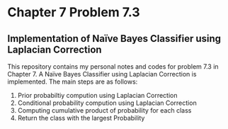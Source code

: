 # Chapter 7 Problem 7.3 
## Implementation of Naïve Bayes Classifier using Laplacian Correction

This repository contains my personal notes and codes for problem 7.3 in Chapter 7. A Naïve Bayes Classifier using Laplacian Correction is implemented. The main steps are as follows:

1. Prior probabiltiy compution using Laplacian Correction
2. Conditional probability compution using Laplacian Correction
3. Computing cumulative product of probability for each class
4. Return the class with the largest Probability

